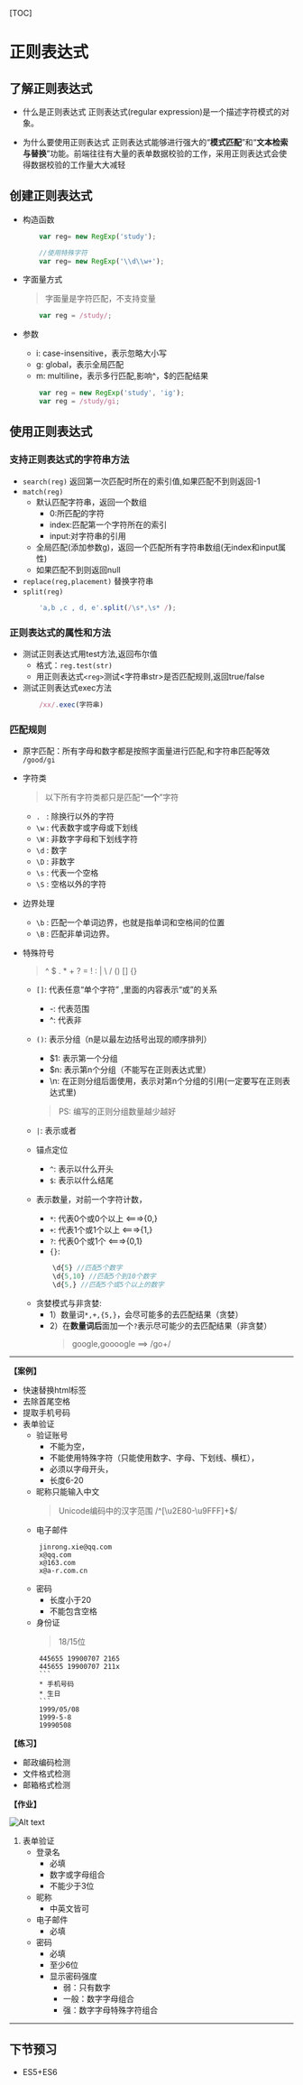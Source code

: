 [TOC]

# 正则表达式


## 了解正则表达式
* 什么是正则表达式
正则表达式(regular expression)是一个描述字符模式的对象。

* 为什么要使用正则表达式
正则表达式能够进行强大的“**模式匹配**”和“**文本检索与替换**”功能。前端往往有大量的表单数据校验的工作，采用正则表达式会使得数据校验的工作量大大减轻

## 创建正则表达式

* 构造函数
    ```js
        var reg= new RegExp('study');

        //使用特殊字符
        var reg= new RegExp('\\d\\w+');
    ```


* 字面量方式
    >字面量是字符匹配，不支持变量
    ```js
        var reg = /study/;
    ```
* 参数
    - i: case-insensitive，表示忽略大小写
    - g: global，表示全局匹配
    - m: multiline，表示多行匹配,影响^，$的匹配结果

    ```js
        var reg = new RegExp('study', 'ig');
        var reg = /study/gi;
    ```


## 使用正则表达式

### 支持正则表达式的字符串方法
* `search(reg)`
    返回第一次匹配时所在的索引值,如果匹配不到则返回-1
* `match(reg)`
    - 默认匹配字符串，返回一个数组
        + 0:所匹配的字符
        + index:匹配第一个字符所在的索引
        + input:对字符串的引用
    - 全局匹配(添加参数g)，返回一个匹配所有字符串数组(无index和input属性)
    - 如果匹配不到则返回null
* `replace(reg,placement)`
    替换字符串
* `split(reg)`
    ```js
        'a,b ,c , d, e'.split(/\s*,\s* /);
    ```


### 正则表达式的属性和方法
* 测试正则表达式用test方法,返回布尔值
    - 格式：`reg.test(str)`
    - 用正则表达式`<reg>`测试<字符串str>是否匹配规则,返回true/false
* 测试正则表达式exec方法
    ```js
        /xx/.exec(字符串)
    ```


### 匹配规则
* 原字匹配：所有字母和数字都是按照字面量进行匹配,和字符串匹配等效
`/good/gi`

* 字符类
    > 以下所有字符类都只是匹配“**一个**”字符
    - `. ` : 除换行以外的字符
    - `\w` : 代表数字或字母或下划线
    - `\W` : 非数字字母和下划线字符
    - `\d` : 数字
    - `\D` : 非数字
    - `\s` : 代表一个空格
    - `\S` : 空格以外的字符
* 边界处理
    - `\b` : 匹配一个单词边界，也就是指单词和空格间的位置
    - `\B` : 匹配非单词边界。

* 特殊符号
    > ^  $  .  *  +  ?  =  !  :  |  \  /  ()  []  {}
    
    - `[]`: 代表任意“单个字符” ,里面的内容表示“或”的关系
        + -: 代表范围
        + ^: 代表非

    - `()`: 表示分组（n是以最左边括号出现的顺序排列）
        + $1: 表示第一个分组
        + $n: 表示第n个分组（不能写在正则表达式里）
        + \n: 在正则分组后面使用，表示对第n个分组的引用(一定要写在正则表达式里)
        > PS: 编写的正则分组数量越少越好

    - `|`:  表示或者

    - 锚点定位
        + `^`: 表示以什么开头
        + `$`: 表示以什么结尾

    - 表示数量，对前一个字符计数，
        + `*`: 代表0个或0个以上 <===>{0,}
        + `+`: 代表1个或1个以上 <===>{1,}
        + `?`: 代表0个或1个     <===>{0,1}
        + `{}`:
        ```js
            \d{5} //匹配5个数字
            \d{5,10} //匹配5个到10个数字
            \d{5,} //匹配5个或5个以上的数字
        ```

    * 贪婪模式与非贪婪:
        * 1）数量词`*,+,{5,}`，会尽可能多的去匹配结果（贪婪）
        * 2）在**数量词后**面加一个`?`表示尽可能少的去匹配结果（非贪婪）
            > google,goooogle ==> /go+/


---

**【案例】**

* 快速替换html标签
* 去除首尾空格
* 提取手机号码
* 表单验证
    * 验证账号
        - 不能为空，
        - 不能使用特殊字符（只能使用数字、字母、下划线、横杠），
        - 必须以字母开头，
        - 长度6-20 
    * 昵称只能输入中文
        >Unicode编码中的汉字范围 /^[\u2E80-\u9FFF]+$/
    * 电子邮件
    ```
        jinrong.xie@qq.com
        x@qq.com
        x@163.com
        x@a-r.com.cn
    ```
    * 密码  
        - 长度小于20 
        - 不能包含空格
    * 身份证
        > 18/15位
    ```
        445655 19900707 2165
        445655 19900707 211x
        ```
        * 手机号码
        * 生日 
        ```
        1999/05/08
        1999-5-8
        19990508
    ```

**【练习】**

* 邮政编码检测
* 文件格式检测
* 邮箱格式检测


**【作业】**

![Alt text](img/form.png "Optional title")

1. 表单验证
    * 登录名
        - 必填
        - 数字或字母组合
        - 不能少于3位
    * 昵称
        - 中英文皆可
    * 电子邮件
        - 必填
    * 密码
        - 必填
        - 至少6位
        - 显示密码强度
            + 弱：只有数字
            + 一般：数字字母组合
            + 强：数字字母特殊字符组合

---

## 下节预习

* ES5+ES6
